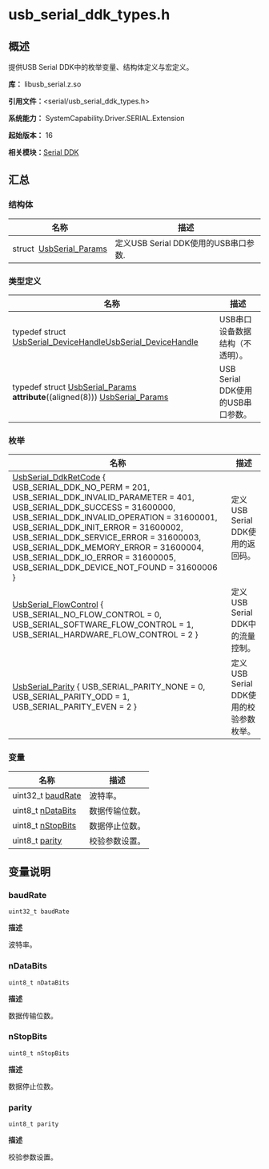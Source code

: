 # usb_serial_ddk_types.h


## 概述

提供USB Serial DDK中的枚举变量、结构体定义与宏定义。

**库：** libusb_serial.z.so

**引用文件：**&lt;serial/usb_serial_ddk_types.h&gt;

**系统能力：** SystemCapability.Driver.SERIAL.Extension

**起始版本：** 16

**相关模块：**[Serial DDK](_serial_ddk.md)


## 汇总


### 结构体

| 名称 | 描述 | 
| -------- | -------- |
| struct&nbsp;&nbsp;[UsbSerial_Params](_usb_serial___params.md) | 定义USB Serial DDK使用的USB串口参数. | 


### 类型定义

| 名称 | 描述 | 
| -------- | -------- |
| typedef struct [UsbSerial_DeviceHandle](_serial_ddk.md#usbserial_devicehandle)[UsbSerial_DeviceHandle](_serial_ddk.md#usbserial_devicehandle) | USB串口设备数据结构（不透明）。 | 
| typedef struct [UsbSerial_Params](_usb_serial___params.md) __attribute__((aligned(8))) [UsbSerial_Params](_usb_serial___params.md) | USB Serial DDK使用的USB串口参数。 | 


### 枚举

| 名称 | 描述 | 
| -------- | -------- |
| [UsbSerial_DdkRetCode](_serial_ddk.md#usbserial_ddkretcode) {<br/>USB_SERIAL_DDK_NO_PERM = 201, USB_SERIAL_DDK_INVALID_PARAMETER = 401, USB_SERIAL_DDK_SUCCESS = 31600000, USB_SERIAL_DDK_INVALID_OPERATION = 31600001, USB_SERIAL_DDK_INIT_ERROR = 31600002, USB_SERIAL_DDK_SERVICE_ERROR = 31600003, USB_SERIAL_DDK_MEMORY_ERROR = 31600004, USB_SERIAL_DDK_IO_ERROR = 31600005, USB_SERIAL_DDK_DEVICE_NOT_FOUND = 31600006<br/>} | 定义USB Serial DDK使用的返回码。 | 
| [UsbSerial_FlowControl](_serial_ddk.md#usbserial_flowcontrol) { USB_SERIAL_NO_FLOW_CONTROL = 0, USB_SERIAL_SOFTWARE_FLOW_CONTROL = 1, USB_SERIAL_HARDWARE_FLOW_CONTROL = 2 } | 定义USB Serial DDK中的流量控制。 | 
| [UsbSerial_Parity](_serial_ddk.md#usbserial_parity) { USB_SERIAL_PARITY_NONE = 0, USB_SERIAL_PARITY_ODD = 1, USB_SERIAL_PARITY_EVEN = 2 } | 定义USB Serial DDK使用的校验参数枚举。 | 


### 变量

| 名称 | 描述 | 
| -------- | -------- |
| uint32_t [baudRate](#baudrate) | 波特率。 | 
| uint8_t [nDataBits](#ndatabits) | 数据传输位数。 | 
| uint8_t [nStopBits](#nstopbits) | 数据停止位数。 | 
| uint8_t [parity](#parity) | 校验参数设置。 | 


## 变量说明


### baudRate

```
uint32_t baudRate
```

**描述**

波特率。


### nDataBits

```
uint8_t nDataBits
```

**描述**

数据传输位数。


### nStopBits

```
uint8_t nStopBits
```

**描述**

数据停止位数。


### parity

```
uint8_t parity
```

**描述**

校验参数设置。
